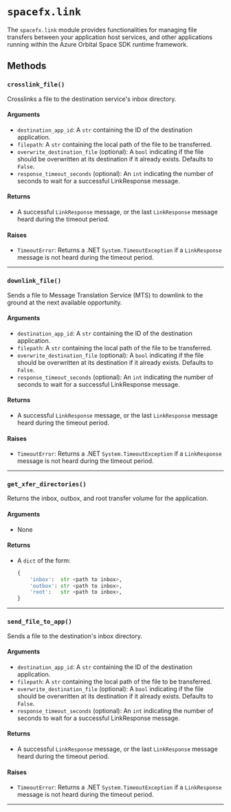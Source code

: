 # `spacefx.link`

The `spacefx.link` module provides functionalities for managing file transfers between your application host services, and other applications running within the Azure Orbital Space SDK runtime framework.

## Methods

### `crosslink_file()`

Crosslinks a file to the destination service's inbox directory.

#### **Arguments**

- `destination_app_id`: A `str` containing the ID of the destination application.
- `filepath`: A `str` containing the local path of the file to be transferred.
- `overwrite_destination_file` (optional): A `bool` indicating if the file should be overwritten at its destination if it already exists. Defaults to `False`.
- `response_timeout_seconds` (optional): An `int` indicating the number of seconds to wait for a successful LinkResponse message.

#### **Returns**

- A successful `LinkResponse` message, or the last `LinkResponse` message heard during the timeout period.

#### **Raises**

- `TimeoutError`: Returns a .NET `System.TimeoutException` if a `LinkResponse` message is not heard during the timeout period.

---

### `downlink_file()`

Sends a file to Message Translation Service (MTS) to downlink to the ground at the next available opportunity.

#### **Arguments**

- `destination_app_id`: A `str` containing the ID of the destination application.
- `filepath`: A `str` containing the local path of the file to be transferred.
- `overwrite_destination_file` (optional): A `bool` indicating if the file should be overwritten at its destination if it already exists. Defaults to `False`.
- `response_timeout_seconds` (optional): An `int` indicating the number of seconds to wait for a successful LinkResponse message.

#### **Returns**

- A successful `LinkResponse` message, or the last `LinkResponse` message heard during the timeout period.

#### **Raises**

- `TimeoutError`: Returns a .NET `System.TimeoutException` if a `LinkResponse` message is not heard during the timeout period.

---

### `get_xfer_directories()`

Returns the inbox, outbox, and root transfer volume for the application.

#### **Arguments**

- None

#### **Returns**

- A `dict` of the form:
    ```python
    {
        'inbox':  str <path to inbox>,
        'outbox': str <path to inbox>,
        'root':   str <path to inbox>,
    }
    ```

---

### `send_file_to_app()`

Sends a file to the destination's inbox directory.

#### **Arguments**

- `destination_app_id`: A `str` containing the ID of the destination application.
- `filepath`: A `str` containing the local path of the file to be transferred.
- `overwrite_destination_file` (optional): A `bool` indicating if the file should be overwritten at its destination if it already exists. Defaults to `False`.
- `response_timeout_seconds` (optional): An `int` indicating the number of seconds to wait for a successful LinkResponse message.

#### **Returns**

- A successful `LinkResponse` message, or the last `LinkResponse` message heard during the timeout period.

#### **Raises**

- `TimeoutError`: Returns a .NET `System.TimeoutException` if a `LinkResponse` message is not heard during the timeout period.

---
